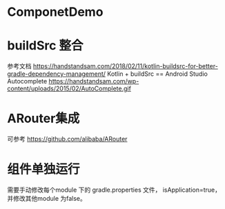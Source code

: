 # ComponetDemo
# buildSrc 整合 
参考文档 https://handstandsam.com/2018/02/11/kotlin-buildsrc-for-better-gradle-dependency-management/ 
Kotlin + buildSrc == Android Studio Autocomplete
https://handstandsam.com/wp-content/uploads/2015/02/AutoComplete.gif

# ARouter集成
可参考 https://github.com/alibaba/ARouter

# 组件单独运行
需要手动修改每个module 下的 gradle.properties 文件， isApplication=true，并修改其他module 为false。
